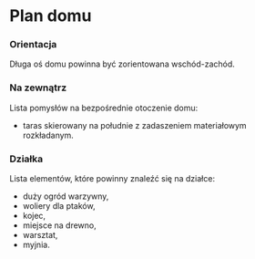 # Plan domu

### Orientacja

Długa oś domu powinna być zorientowana wschód-zachód.

### Na zewnątrz

Lista pomysłów na bezpośrednie otoczenie domu:
- taras skierowany na południe z zadaszeniem materiałowym rozkładanym.

### Działka

Lista elementów, które powinny znaleźć się na działce:
- duży ogród warzywny,
- woliery dla ptaków,
- kojec,
- miejsce na drewno,
- warsztat,
- myjnia.
